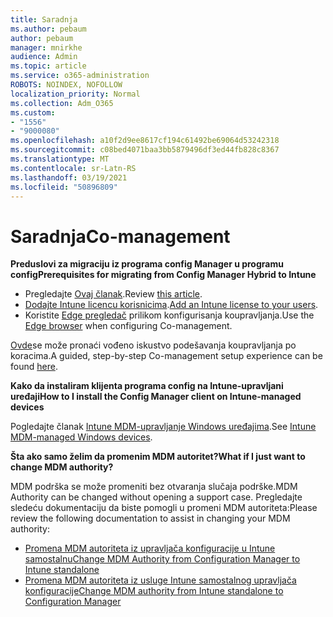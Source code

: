 ```yaml
---
title: Saradnja
ms.author: pebaum
author: pebaum
manager: mnirkhe
audience: Admin
ms.topic: article
ms.service: o365-administration
ROBOTS: NOINDEX, NOFOLLOW
localization_priority: Normal
ms.collection: Adm_O365
ms.custom:
- "1556"
- "9000080"
ms.openlocfilehash: a10f2d9ee8617cf194c61492be69064d53242318
ms.sourcegitcommit: c08bed4071baa3bb5879496df3ed44fb828c8367
ms.translationtype: MT
ms.contentlocale: sr-Latn-RS
ms.lasthandoff: 03/19/2021
ms.locfileid: "50896809"
---
```

# <a name="co-management"></a><span data-ttu-id="e31f5-102">Saradnja</span><span class="sxs-lookup"><span data-stu-id="e31f5-102">Co-management</span></span>

<span data-ttu-id="e31f5-103">**Preduslovi za migraciju iz programa config Manager u programu config**</span><span class="sxs-lookup"><span data-stu-id="e31f5-103">**Prerequisites for migrating from Config Manager Hybrid to Intune**</span></span>

- <span data-ttu-id="e31f5-104">Pregledajte [Ovaj članak](https://docs.microsoft.com/mem/configmgr/mdm/understand/what-happened-to-hybrid).</span><span class="sxs-lookup"><span data-stu-id="e31f5-104">Review [this article](https://docs.microsoft.com/mem/configmgr/mdm/understand/what-happened-to-hybrid).</span></span>
- <span data-ttu-id="e31f5-105">[Dodajte Intune licencu korisnicima](https://docs.microsoft.com/mem/intune/fundamentals/licenses-assign).</span><span class="sxs-lookup"><span data-stu-id="e31f5-105">[Add an Intune license to your users](https://docs.microsoft.com/mem/intune/fundamentals/licenses-assign).</span></span>
- <span data-ttu-id="e31f5-106">Koristite [Edge pregledač](https://www.microsoft.com/edge) prilikom konfigurisanja koupravljanja.</span><span class="sxs-lookup"><span data-stu-id="e31f5-106">Use the [Edge browser](https://www.microsoft.com/edge) when configuring Co-management.</span></span>

<span data-ttu-id="e31f5-107">[Ovde](https://admin.microsoft.com/AdminPortal/Home?#/modernonboarding/comanagesetupguide)se može pronaći vođeno iskustvo podešavanja koupravljanja po koracima.</span><span class="sxs-lookup"><span data-stu-id="e31f5-107">A guided, step-by-step Co-management setup experience can be found [here](https://admin.microsoft.com/AdminPortal/Home?#/modernonboarding/comanagesetupguide).</span></span>

<span data-ttu-id="e31f5-108">**Kako da instaliram klijenta programa config na Intune-upravljani uređaji**</span><span class="sxs-lookup"><span data-stu-id="e31f5-108">**How to I install the Config Manager client on Intune-managed devices**</span></span>

<span data-ttu-id="e31f5-109">Pogledajte članak [Intune MDM-upravljanje Windows uređajima](https://docs.microsoft.com/mem/configmgr/core/clients/deploy/deploy-clients-to-windows-computers#bkmk_mdm).</span><span class="sxs-lookup"><span data-stu-id="e31f5-109">See [Intune MDM-managed Windows devices](https://docs.microsoft.com/mem/configmgr/core/clients/deploy/deploy-clients-to-windows-computers#bkmk_mdm).</span></span>

<span data-ttu-id="e31f5-110">**Šta ako samo želim da promenim MDM autoritet?**</span><span class="sxs-lookup"><span data-stu-id="e31f5-110">**What if I just want to change MDM authority?**</span></span>

<span data-ttu-id="e31f5-111">MDM podrška se može promeniti bez otvaranja slučaja podrške.</span><span class="sxs-lookup"><span data-stu-id="e31f5-111">MDM Authority can be changed without opening a support case.</span></span> <span data-ttu-id="e31f5-112">Pregledajte sledeću dokumentaciju da biste pomogli u promeni MDM autoriteta:</span><span class="sxs-lookup"><span data-stu-id="e31f5-112">Please review the following documentation to assist in changing your MDM authority:</span></span>

- [<span data-ttu-id="e31f5-113">Promena MDM autoriteta iz upravljača konfiguracije u Intune samostalnu</span><span class="sxs-lookup"><span data-stu-id="e31f5-113">Change MDM Authority from Configuration Manager to Intune standalone</span></span>](https://docs.microsoft.com/mem/configmgr/mdm/understand/what-happened-to-hybrid)
- [<span data-ttu-id="e31f5-114">Promena MDM autoriteta iz usluge Intune samostalnog upravljača konfiguracije</span><span class="sxs-lookup"><span data-stu-id="e31f5-114">Change MDM authority from Intune standalone to Configuration Manager</span></span>](https://docs.microsoft.com/mem/configmgr/mdm/understand/what-happened-to-hybrid)
